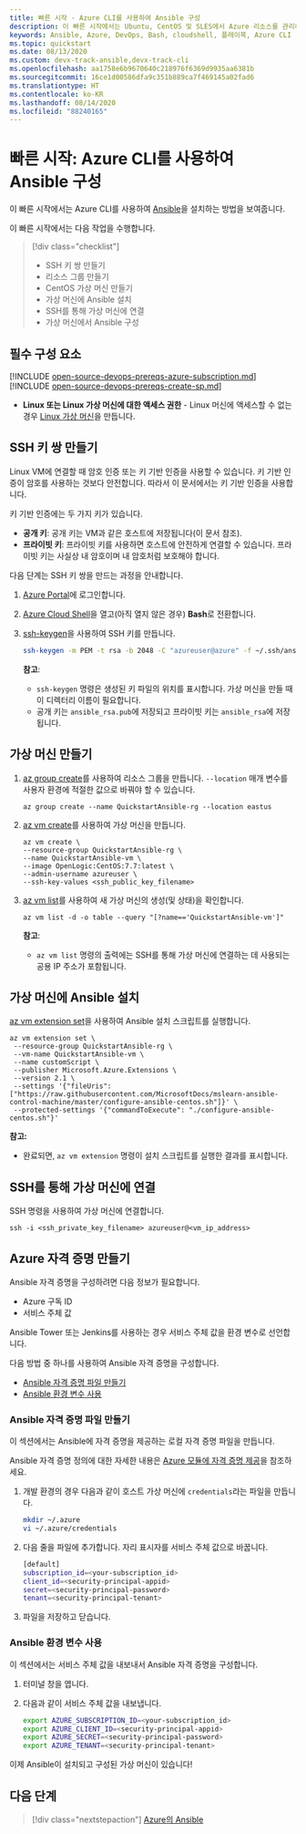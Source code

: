 ```yaml
---
title: 빠른 시작 - Azure CLI를 사용하여 Ansible 구성
description: 이 빠른 시작에서는 Ubuntu, CentOS 및 SLES에서 Azure 리소스를 관리하기 위해 Ansible을 설치 및 구성하는 방법을 알아봅니다.
keywords: Ansible, Azure, DevOps, Bash, cloudshell, 플레이북, Azure CLI
ms.topic: quickstart
ms.date: 08/13/2020
ms.custom: devx-track-ansible,devx-track-cli
ms.openlocfilehash: aa1758e6b9670640c218976f6369d9935aa6381b
ms.sourcegitcommit: 16ce1d00586dfa9c351b889ca7f469145a02fad6
ms.translationtype: HT
ms.contentlocale: ko-KR
ms.lasthandoff: 08/14/2020
ms.locfileid: "88240165"
---
```

# <a name="quickstart-configure-ansible-using-azure-cli"></a>빠른 시작: Azure CLI를 사용하여 Ansible 구성

이 빠른 시작에서는 Azure CLI를 사용하여 [Ansible](https://docs.ansible.com/)을 설치하는 방법을 보여줍니다.

이 빠른 시작에서는 다음 작업을 수행합니다.

> [!div class="checklist"]
> * SSH 키 쌍 만들기
> * 리소스 그룹 만들기
> * CentOS 가상 머신 만들기 
> * 가상 머신에 Ansible 설치
> * SSH를 통해 가상 머신에 연결
> * 가상 머신에서 Ansible 구성

## <a name="prerequisites"></a>필수 구성 요소

[!INCLUDE [open-source-devops-prereqs-azure-subscription.md](../includes/open-source-devops-prereqs-azure-subscription.md)]
[!INCLUDE [open-source-devops-prereqs-create-sp.md](../includes/open-source-devops-prereqs-create-service-principal.md)]
- **Linux 또는 Linux 가상 머신에 대한 액세스 권한** - Linux 머신에 액세스할 수 없는 경우 [Linux 가상 머신](/azure/virtual-network/quick-create-cli)을 만듭니다.

## <a name="create-an-ssh-key-pair"></a>SSH 키 쌍 만들기

Linux VM에 연결할 때 암호 인증 또는 키 기반 인증을 사용할 수 있습니다. 키 기반 인증이 암호를 사용하는 것보다 안전합니다. 따라서 이 문서에서는 키 기반 인증을 사용합니다.

키 기반 인증에는 두 가지 키가 있습니다.

- **공개 키**: 공개 키는 VM과 같은 호스트에 저장됩니다(이 문서 참조).
- **프라이빗 키**: 프라이빗 키를 사용하면 호스트에 안전하게 연결할 수 있습니다. 프라이빗 키는 사실상 내 암호이며 내 암호처럼 보호해야 합니다.
        
다음 단계는 SSH 키 쌍을 만드는 과정을 안내합니다.

1. [Azure Portal](https://portal.azure.com)에 로그인합니다.

1. [Azure Cloud Shell](/azure/cloud-shell/overview)을 열고(아직 열지 않은 경우) **Bash**로 전환합니다.

1. [ssh-keygen](https://www.ssh.com/ssh/keygen/)을 사용하여 SSH 키를 만듭니다.

    ```bash
    ssh-keygen -m PEM -t rsa -b 2048 -C "azureuser@azure" -f ~/.ssh/ansible_rsa -N ""
    ```

    **참고**:

    - `ssh-keygen` 명령은 생성된 키 파일의 위치를 표시합니다. 가상 머신을 만들 때 이 디렉터리 이름이 필요합니다.
    - 공개 키는 `ansible_rsa.pub`에 저장되고 프라이빗 키는 `ansible_rsa`에 저장됩니다.

## <a name="create-a-virtual-machine"></a>가상 머신 만들기

1. [az group create](/cli/azure/group#az-group-create)를 사용하여 리소스 그룹을 만듭니다. `--location` 매개 변수를 사용자 환경에 적절한 값으로 바꿔야 할 수 있습니다.

    ```azurecli
    az group create --name QuickstartAnsible-rg --location eastus
    ```

1. [az vm create](/cli/azure/vm#az-vm-create)를 사용하여 가상 머신을 만듭니다.

    ```azurecli
    az vm create \
    --resource-group QuickstartAnsible-rg \
    --name QuickstartAnsible-vm \
    --image OpenLogic:CentOS:7.7:latest \
    --admin-username azureuser \
    --ssh-key-values <ssh_public_key_filename>
    ```

1. [az vm list](/cli/azure/vm#az-vm-list)를 사용하여 새 가상 머신의 생성(및 상태)을 확인합니다.

    ```azurecli
    az vm list -d -o table --query "[?name=='QuickstartAnsible-vm']"
    ```

    **참고**:

    - `az vm list` 명령의 출력에는 SSH를 통해 가상 머신에 연결하는 데 사용되는 공용 IP 주소가 포함됩니다.

## <a name="install-ansible-on-the-virtual-machine"></a>가상 머신에 Ansible 설치

[az vm extension set](/cli/azure/vm/extension?#az-vm-extension-set)을 사용하여 Ansible 설치 스크립트를 실행합니다.

```azurecli
az vm extension set \
 --resource-group QuickstartAnsible-rg \
 --vm-name QuickstartAnsible-vm \
 --name customScript \
 --publisher Microsoft.Azure.Extensions \
 --version 2.1 \
 --settings '{"fileUris":["https://raw.githubusercontent.com/MicrosoftDocs/mslearn-ansible-control-machine/master/configure-ansible-centos.sh"]}' \
 --protected-settings '{"commandToExecute": "./configure-ansible-centos.sh"}'
```

**참고:**

- 완료되면, `az vm extension` 명령이 설치 스크립트를 실행한 결과를 표시합니다.

## <a name="connect-to-your-virtual-machine-via-ssh"></a>SSH를 통해 가상 머신에 연결

SSH 명령을 사용하여 가상 머신에 연결합니다.

```azurecli
ssh -i <ssh_private_key_filename> azureuser@<vm_ip_address>
```

## <a name="create-azure-credentials"></a>Azure 자격 증명 만들기

Ansible 자격 증명을 구성하려면 다음 정보가 필요합니다.

* Azure 구독 ID 
* 서비스 주체 값

Ansible Tower 또는 Jenkins를 사용하는 경우 서비스 주체 값을 환경 변수로 선언합니다.

다음 방법 중 하나를 사용하여 Ansible 자격 증명을 구성합니다.

- [Ansible 자격 증명 파일 만들기](#file-credentials)
- [Ansible 환경 변수 사용](#env-credentials)

### <a name="span-idfile-credentials-create-ansible-credentials-file"></a><span id="file-credentials"/> Ansible 자격 증명 파일 만들기

이 섹션에서는 Ansible에 자격 증명을 제공하는 로컬 자격 증명 파일을 만듭니다.

Ansible 자격 증명 정의에 대한 자세한 내용은 [Azure 모듈에 자격 증명 제공](https://docs.ansible.com/ansible/guide_azure.html#providing-credentials-to-azure-modules)을 참조하세요.

1. 개발 환경의 경우 다음과 같이 호스트 가상 머신에 `credentials`라는 파일을 만듭니다.

    ```bash
    mkdir ~/.azure
    vi ~/.azure/credentials
    ```

1. 다음 줄을 파일에 추가합니다. 자리 표시자를 서비스 주체 값으로 바꿉니다.

    ```bash
    [default]
    subscription_id=<your-subscription_id>
    client_id=<security-principal-appid>
    secret=<security-principal-password>
    tenant=<security-principal-tenant>
    ```

1. 파일을 저장하고 닫습니다.

### <a name="span-idenv-credentialsuse-ansible-environment-variables"></a><span id="env-credentials"/>Ansible 환경 변수 사용

이 섹션에서는 서비스 주체 값을 내보내서 Ansible 자격 증명을 구성합니다.

1. 터미널 창을 엽니다.

1. 다음과 같이 서비스 주체 값을 내보냅니다.

    ```bash
    export AZURE_SUBSCRIPTION_ID=<your-subscription_id>
    export AZURE_CLIENT_ID=<security-principal-appid>
    export AZURE_SECRET=<security-principal-password>
    export AZURE_TENANT=<security-principal-tenant>
    ```

이제 Ansible이 설치되고 구성된 가상 머신이 있습니다!

## <a name="next-steps"></a>다음 단계

> [!div class="nextstepaction"]
> [Azure의 Ansible](/azure/developer/Ansible)